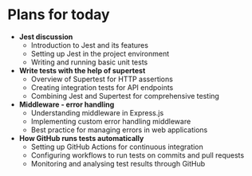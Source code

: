 # Plans for today

- **Jest discussion**
  - Introduction to Jest and its features
  - Setting up Jest in the project environment
  - Writing and running basic unit tests
- **Write tests with the help of supertest**
  - Overview of Supertest for HTTP assertions
  - Creating integration tests for API endpoints
  - Combining Jest and Supertest for comprehensive testing
- **Middleware - error handling**
  - Understanding middleware in Express.js
  - Implementing custom error handling middleware
  - Best practice for managing errors in web applications
- **How GitHub runs tests automatically**
  - Setting up GitHub Actions for continuous integration
  - Configuring workflows to run tests on commits and pull requests
  - Monitoring and analysing test results through GitHub

